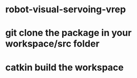 # robot-visual-servoing-vrep

# git clone the package in your workspace/src folder

# catkin build the workspace
